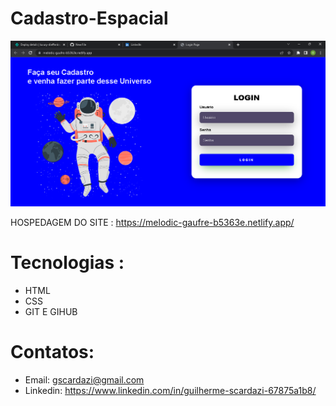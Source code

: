 # Cadastro-Espacial

![pt](pt.png) 

HOSPEDAGEM DO SITE : https://melodic-gaufre-b5363e.netlify.app/
# Tecnologias :
- HTML
- CSS
- GIT E GIHUB
# Contatos:
- Email: gscardazi@gmail.com
- Linkedin: https://www.linkedin.com/in/guilherme-scardazi-67875a1b8/


